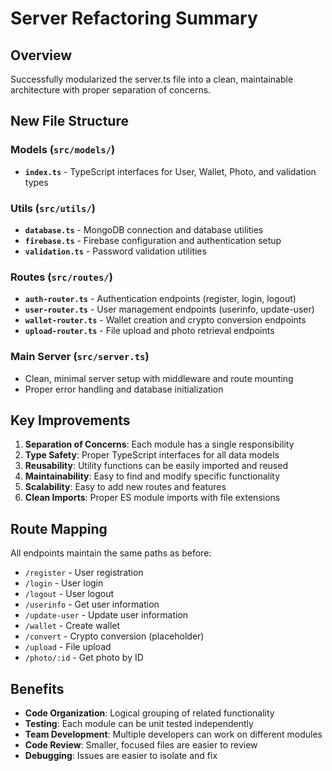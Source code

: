 # Server Refactoring Summary

## Overview
Successfully modularized the server.ts file into a clean, maintainable architecture with proper separation of concerns.

## New File Structure

### Models (`src/models/`)
- **`index.ts`** - TypeScript interfaces for User, Wallet, Photo, and validation types

### Utils (`src/utils/`)
- **`database.ts`** - MongoDB connection and database utilities
- **`firebase.ts`** - Firebase configuration and authentication setup
- **`validation.ts`** - Password validation utilities

### Routes (`src/routes/`)
- **`auth-router.ts`** - Authentication endpoints (register, login, logout)
- **`user-router.ts`** - User management endpoints (userinfo, update-user)
- **`wallet-router.ts`** - Wallet creation and crypto conversion endpoints
- **`upload-router.ts`** - File upload and photo retrieval endpoints

### Main Server (`src/server.ts`)
- Clean, minimal server setup with middleware and route mounting
- Proper error handling and database initialization

## Key Improvements

1. **Separation of Concerns**: Each module has a single responsibility
2. **Type Safety**: Proper TypeScript interfaces for all data models
3. **Reusability**: Utility functions can be easily imported and reused
4. **Maintainability**: Easy to find and modify specific functionality
5. **Scalability**: Easy to add new routes and features
6. **Clean Imports**: Proper ES module imports with file extensions

## Route Mapping
All endpoints maintain the same paths as before:
- `/register` - User registration
- `/login` - User login  
- `/logout` - User logout
- `/userinfo` - Get user information
- `/update-user` - Update user information
- `/wallet` - Create wallet
- `/convert` - Crypto conversion (placeholder)
- `/upload` - File upload
- `/photo/:id` - Get photo by ID

## Benefits
- **Code Organization**: Logical grouping of related functionality
- **Testing**: Each module can be unit tested independently
- **Team Development**: Multiple developers can work on different modules
- **Code Review**: Smaller, focused files are easier to review
- **Debugging**: Issues are easier to isolate and fix
